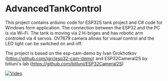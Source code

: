 # AdvancedTankControl
This project contains arduino code for ESP32S tank project and C# code for Windows form application. The connection between the ESP32 and the PC is via Wi-Fi. The tank is moving via 2 H-briges and has robotic arm controled via 4 servos. OV7679 camera allows for visual control and the LED light can be switched on and off.

The project is based on the esp-cam-demo by Ivan Grokhotkov (https://github.com/igrr/esp32-cam-demo) and ESP32CameraI2S by 
bitluni's lab (https://github.com/bitluni/ESP32CameraI2S)

[![Video](https://img.youtube.com/vi/9Y8_yeDwduU/hqdefault.jpg)](https://youtu.be/9Y8_yeDwduU)
